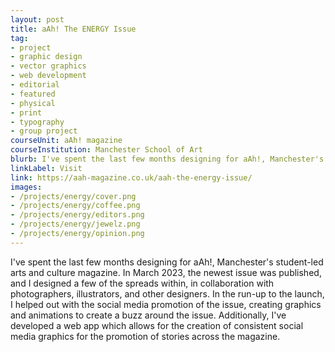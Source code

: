 ```yaml
---
layout: post
title: aAh! The ENERGY Issue
tag:
- project
- graphic design
- vector graphics
- web development
- editorial
- featured
- physical
- print
- typography
- group project
courseUnit: aAh! magazine
courseInstitution: Manchester School of Art
blurb: I've spent the last few months designing for aAh!, Manchester's student-led arts and culture magazine. In March 2023, the newest issue was published, for which I designed spreads in collaboration with photographers and illustrators. In the run-up to the launch, I created graphics and animations for social media to create a buzz around the issue. 
linkLabel: Visit
link: https://aah-magazine.co.uk/aah-the-energy-issue/
images: 
- /projects/energy/cover.png
- /projects/energy/coffee.png
- /projects/energy/editors.png
- /projects/energy/jewelz.png
- /projects/energy/opinion.png
---
```


I've spent the last few months designing for aAh!, Manchester's student-led arts and culture magazine. In March 2023, the newest issue was published, and I designed a few of the spreads within, in collaboration with photographers, illustrators, and other designers. In the run-up to the launch, I helped out with the social media promotion of the issue, creating graphics and animations to create a buzz around the issue. Additionally, I've developed a web app which allows for the creation of consistent social media graphics for the promotion of stories across the magazine.
